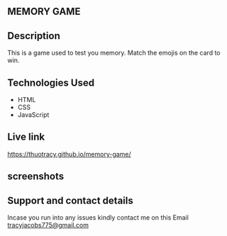 ## MEMORY GAME

## Description

This is a game used to test you memory. Match the emojis on the card to win.

## Technologies Used
* HTML
* CSS
* JavaScript

## Live link
https://thuotracy.github.io/memory-game/

## screenshots

## Support and contact details

Incase you run into any issues kindly contact me on this Email tracyjacobs775@gmail.com
